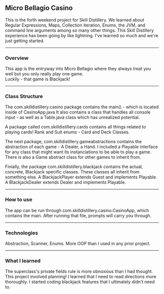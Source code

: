 ## Micro Bellagio Casino

This is the forth weekend project for Skill Distillery.  We learned about Regular Expressions, Maps, Collection iteration, Enums, the JVM, and command line arguments among so many other things.  This Skill Distillery experience has been going by like lightning.  I've learned so much and we're just getting started.

________________________________________________________________________________
### Overview

This app is the entryway into Micro Bellagio where they always treat you well but you only really play one game.  
Luckily - that game is Blackjack!
________________________________________________________________________________
### Class Structure

The com.skilldistillery.casino package contains the main() - which is located inside of CasinoApp.java
It also contains a class that handles all console input - as well as a Table.java class which has unrealized potential. 

A package called com.skilldistillery.cards contains all things related to playing cards! Rank and Suit enums - Card and Deck Classes.

The next package, com.skilldistillery.gameabstractions contains the abstraction of each game - A Dealer, a Hand.  I included a Playable interface for any class that might want its instanciations to be able to play a game.  There is also a Game abstract class for other games to inherit from.

Finially, the package com.skilldistillery.blackjack contains the actual, concrete, Blackjack specific classes.  These classes all inherit from something else. A BlackjackPlayer extends Guest and implements Playable. A BlackjackDealer extends Dealer and implements Playable.

________________________________________________________________________________
### How to use

The app can be run through com.skilldistillery.casino.CasinoApp, which contains the main.  After running that file, prompts will carry you through.
________________________________________________________________________________
### Technologies

Abstraction, Scanner, Enums.
More OOP than I used in any prior project.
________________________________________________________________________________
### What I learned
The superclass's private fields rule is more obnoxious than I had thought.  This project involved planning!  I learned that I need to read directions more thoroughly.  I started coding blackjack features that I ultimately didn't need to. 
